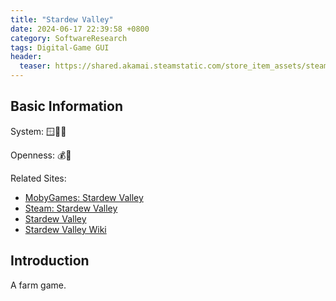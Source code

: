 ```yaml
---
title: "Stardew Valley"
date: 2024-06-17 22:39:58 +0800
category: SoftwareResearch
tags: Digital-Game GUI
header:
  teaser: https://shared.akamai.steamstatic.com/store_item_assets/steam/apps/413150/header.jpg?t=1711128146
---
```


## Basic Information

System: 🪟🍎🐧

Openness: 💰📕

Related Sites:

* [MobyGames: Stardew Valley](https://www.mobygames.com/game/80992/stardew-valley/)
* [Steam: Stardew Valley](https://store.steampowered.com/app/413150/Stardew_Valley/)
* [Stardew Valley](https://www.stardewvalley.net/)
* [Stardew Valley Wiki](https://stardewvalleywiki.com/Stardew_Valley_Wiki)

## Introduction

A farm game.
